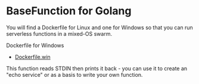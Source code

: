 BaseFunction for Golang
=========================

You will find a Dockerfile for Linux and one for Windows so that you can run serverless functions in a mixed-OS swarm.

Dockerfile for Windows
* [Dockerfile.win](https://github.com/openfaas/faas/blob/master/sample-functions/BaseFunctions/golang/Dockerfile.win)

This function reads STDIN then prints it back - you can use it to create an "echo service" or as a basis to write your own function.

